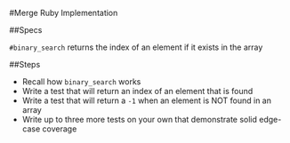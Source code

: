 #Merge Ruby Implementation

##Specs

`#binary_search` returns the index of an element if it exists in the array

##Steps

* Recall how `binary_search` works
* Write a test that will return an index of an element that is found
* Write a test that will return a `-1` when an element is NOT found in an array
* Write up to three more tests on your own that demonstrate solid edge-case coverage

